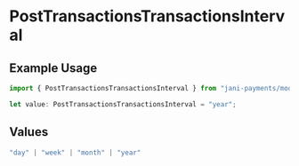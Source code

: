 # PostTransactionsTransactionsInterval

## Example Usage

```typescript
import { PostTransactionsTransactionsInterval } from "jani-payments/models/operations";

let value: PostTransactionsTransactionsInterval = "year";
```

## Values

```typescript
"day" | "week" | "month" | "year"
```